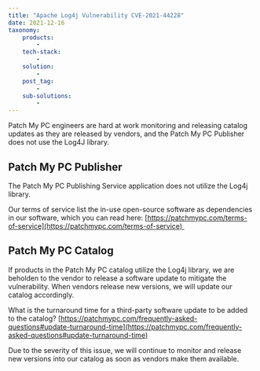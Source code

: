 ```yaml
---
title: "Apache Log4j Vulnerability CVE-2021-44228"
date: 2021-12-16
taxonomy:
    products:
        - 
    tech-stack:
        - 
    solution:
        - 
    post_tag:
        - 
    sub-solutions:
        - 
---
```


Patch My PC engineers are hard at work monitoring and releasing catalog updates as they are released by vendors, and the Patch My PC Publisher does not use the Log4J library.

## Patch My PC Publisher

The Patch My PC Publishing Service application does not utilize the Log4j library.

Our terms of service list the in-use open-source software as dependencies in our software, which you can read here: [https://patchmypc.com/terms-of-service](https://patchmypc.com/terms-of-service) 

## Patch My PC Catalog

If products in the Patch My PC catalog utilize the Log4j library, we are beholden to the vendor to release a software update to mitigate the vulnerability. When vendors release new versions, we will update our catalog accordingly.

What is the turnaround time for a third-party software update to be added to the catalog? [https://patchmypc.com/frequently-asked-questions#update-turnaround-time](https://patchmypc.com/frequently-asked-questions#update-turnaround-time)

Due to the severity of this issue, we will continue to monitor and release new versions into our catalog as soon as vendors make them available.
